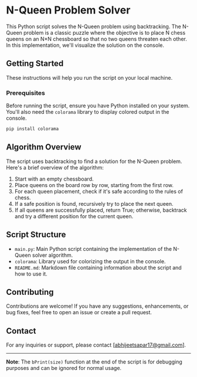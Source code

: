 # N-Queen Problem Solver

This Python script solves the N-Queen problem using backtracking. The N-Queen problem is a classic puzzle where the objective is to place N chess queens on an N×N chessboard so that no two queens threaten each other. In this implementation, we'll visualize the solution on the console.

## Getting Started

These instructions will help you run the script on your local machine.

### Prerequisites

Before running the script, ensure you have Python installed on your system. You'll also need the `colorama` library to display colored output in the console.

```bash
pip install colorama
```

## Algorithm Overview

The script uses backtracking to find a solution for the N-Queen problem. Here's a brief overview of the algorithm:

1. Start with an empty chessboard.
2. Place queens on the board row by row, starting from the first row.
3. For each queen placement, check if it's safe according to the rules of chess.
4. If a safe position is found, recursively try to place the next queen.
5. If all queens are successfully placed, return True; otherwise, backtrack and try a different position for the current queen.

## Script Structure

- `main.py`: Main Python script containing the implementation of the N-Queen solver algorithm.
- `colorama`: Library used for colorizing the output in the console.
- `README.md`: Markdown file containing information about the script and how to use it.

## Contributing

Contributions are welcome! If you have any suggestions, enhancements, or bug fixes, feel free to open an issue or create a pull request.

## Contact

For any inquiries or support, please contact [abhijeetsapar17@gmail.com].

---
**Note**: The `bPrint(size)` function at the end of the script is for debugging purposes and can be ignored for normal usage.
